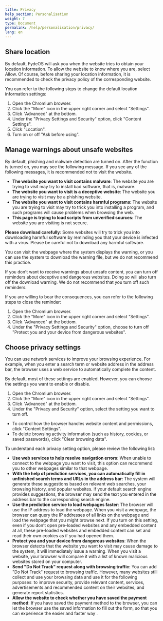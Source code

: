 ```yaml
---
title: Privacy
help_section: Personalisation
weight: 7
type: Document
permalink: /help/personalisation/privacy/
lang: en
---
```


## Share location

By default, FydeOS will ask you when the website tries to obtain your location information. To allow the website to know where you are, select Allow. Of course, before sharing your location information, it is recommended to check the privacy policy of the corresponding website.

You can refer to the following steps to change the default location information settings:
1. Open the Chromium browser.
2. Click the "More" icon in the upper right corner and select "Settings".
3. Click "Advanced" at the bottom.
4. Under the "Privacy Settings and Security" option, click "Content Settings".
5. Click "Location".
6. Turn on or off "Ask before using".

## Manage warnings about unsafe websites

By default, phishing and malware detection are turned on. After the function is turned on, you may see the following message. If you see any of the following messages, it is recommended not to visit the website.

- **The website you want to visit contains malware**: The website you are trying to visit may try to install bad software, that is, malware.
- **The website you want to visit is a deceptive website**: The website you are trying to visit may be a phishing website.
- **The website you want to visit contains harmful programs**: The website you are trying to visit may try to trick you into installing a program, and such programs will cause problems when browsing the web.
- **This page is trying to load scripts from unverified sources**: The website you are visiting is not secure.

**Please download carefully**: Some websites will try to trick you into downloading harmful software by reminding you that your device is infected with a virus. Please be careful not to download any harmful software.

You can visit the webpage where the system displays the warning, or you can use the system to download the warning file, but we do not recommend this practice.

If you don’t want to receive warnings about unsafe content, you can turn off reminders about deceptive and dangerous websites. Doing so will also turn off the download warning. We do not recommend that you turn off such reminders.

If you are willing to bear the consequences, you can refer to the following steps to close the reminder:

1. Open the Chromium browser.
2. Click the "More" icon in the upper right corner and select "Settings".
3. Click "Advanced" at the bottom.
4. Under the "Privacy Settings and Security" option, choose to turn off "Protect you and your device from dangerous websites".

## Choose privacy settings

You can use network services to improve your browsing experience. For example, when you enter a search term or website address in the address bar, the browser uses a web service to automatically complete the content.

By default, most of these settings are enabled. However, you can choose the settings you want to enable or disable.

1. Open the Chromium browser.
2. Click the "More" icon in the upper right corner and select "Settings".
3. Click "Advanced" at the bottom.
4. Under the "Privacy and Security" option, select the setting you want to turn off.
 - To control how the browser handles website content and permissions, click "Content Settings".
 - To delete browsing activity information (such as history, cookies, or saved passwords), click "Clear browsing data".

To understand each privacy setting option, please review the following list:

- **Use web services to help resolve navigation errors**: When unable to connect to the webpage you want to visit, this option can recommend you to other webpages similar to that webpage.
- **With the help of prediction services, you can automatically fill in unfinished search terms and URLs in the address bar**: The system will generate these suggestions based on relevant web searches, your browsing history, and popular websites. If your default search engine provides suggestions, the browser may send the text you entered in the address bar to the corresponding search engine.
- **Use the prediction service to load webpages faster**: The browser will use the IP address to load the webpage. When you visit a webpage, the browser can query the IP addresses of all links on the webpage and load the webpage that you might browse next. If you turn on this setting, even if you don’t open pre-loaded websites and any embedded content at all, these pre-loaded websites and embedded content can set and read their own cookies as if you had opened them.
- **Protect you and your device from dangerous websites**: When the browser detects that the website you want to visit may cause damage to the system, it will immediately issue a warning. When you visit a website, your browser will compare it with a list of known malicious websites stored on your computer.
- **Send "Do Not Track" request along with browsing traffic**: You can add "Do Not Track" request to browsing traffic. However, many websites still collect and use your browsing data and use it for the following purposes: to improve security, provide relevant content, services, advertisements and recommended content on their websites, and generate report statistics.
- **Allow the website to check whether you have saved the payment method**: If you have saved the payment method to the browser, you can let the browser use the saved information to fill out the form, so that you can experience the easier and faster way .
